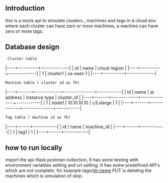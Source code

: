 ## Introduction
this is a mock api to simulate clusters , machines and tags in a cloud env.
where each cluster can have zero or more machines, a machine can have zero or more tags.

## Database design
     Cluster table
|----+----------+--------------|
| id | name     | cloud region |
|----+----------+--------------|
|  1 | cluster1 | us-east-1    |
|----+----------+--------------|

    Machine table ( cluster id as fk)
|----+-------+-------------+---------------+------------|
| id | name  |  ip address | instance type | cluster_id |
|----+-------+-------------+---------------+------------|
|  1 | node1 | 10.10.10.10 | c3.xlarge     |          1 |
|----+-------+-------------+---------------+------------|

    Tag table ( machine id as fk)
|----+------+------------|
| id | name | machine_id |
|----+------+------------|
|  1 | tag1 |          1 |
|----+------+------------|


## how to run locally
import the api-flask postman collection,
It has some testing with environment variables setting and url setting.
It has some predefined API's which are not complete.
for example tags/<str:name> PUT is deleting the machines which is simulation of stop.
